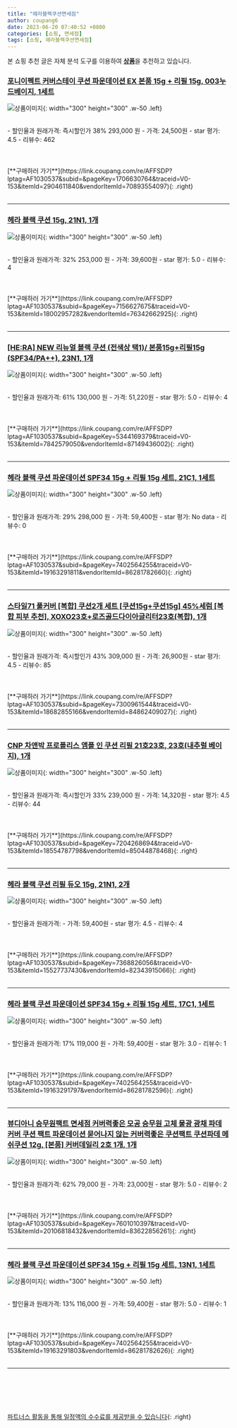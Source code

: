 ```yaml
---
title: "헤라블랙쿠션면세점"
author: coupang6
date: 2023-06-20 07:40:52 +0800
categories: [쇼핑, 면세점]
tags: [쇼핑, 헤라블랙쿠션면세점]
---
```


본 쇼핑 추천 글은 자체 분석 도구를 이용하여 [**상품**](https://link.coupang.com/a/bao1ui)을 추천하고 있습니다.

### [포니이펙트 커버스테이 쿠션 파운데이션 EX 본품 15g + 리필 15g, 003누드베이지, 1세트](https://link.coupang.com/re/AFFSDP?lptag=AF1030537&subid=&pageKey=1706630764&traceid=V0-153&itemId=2904611840&vendorItemId=70893554097)

![상품이미지](https://thumbnail7.coupangcdn.com/thumbnails/remote/230x230ex/image/retail/images/1168823166482494-c4264ef4-f766-48e9-a0d7-e04b5c452490.jpg){: width="300" height="300" .w-50 .left}


<br>
- 할인율과 원래가격: 즉시할인가 38%  293,000   원
- 가격: 24,500원
- star 평가: 4.5
- 리뷰수: 462
<br>
<br>
<br>
<br>
[**구매하러 가기**](https://link.coupang.com/re/AFFSDP?lptag=AF1030537&subid=&pageKey=1706630764&traceid=V0-153&itemId=2904611840&vendorItemId=70893554097){: .right}
<br>
<br>

---

### [헤라 블랙 쿠션 15g, 21N1, 1개](https://link.coupang.com/re/AFFSDP?lptag=AF1030537&subid=&pageKey=7156627675&traceid=V0-153&itemId=18002957282&vendorItemId=76342662925)

![상품이미지](https://thumbnail7.coupangcdn.com/thumbnails/remote/230x230ex/image/retail/images/974271696175301-764ed5c2-a117-4e32-82d9-3f6a9217df70.jpg){: width="300" height="300" .w-50 .left}


<br>
- 할인율과 원래가격: 32%  253,000   원
- 가격: 39,600원
- star 평가: 5.0
- 리뷰수: 4
<br>
<br>
<br>
<br>
[**구매하러 가기**](https://link.coupang.com/re/AFFSDP?lptag=AF1030537&subid=&pageKey=7156627675&traceid=V0-153&itemId=18002957282&vendorItemId=76342662925){: .right}
<br>
<br>

---

### [[HE:RA] NEW 리뉴얼 블랙 쿠션 (전색상 택1)/ 본품15g+리필15g (SPF34/PA++), 23N1, 1개](https://link.coupang.com/re/AFFSDP?lptag=AF1030537&subid=&pageKey=5344169379&traceid=V0-153&itemId=7842579050&vendorItemId=87149436002)

![상품이미지](https://thumbnail7.coupangcdn.com/thumbnails/remote/230x230ex/image/vendor_inventory/1a37/feb21c2e0558524e3996ff2438e71257ad3a00a6a9099d2865c12195dc9d.jpg){: width="300" height="300" .w-50 .left}


<br>
- 할인율과 원래가격: 61%  130,000   원
- 가격: 51,220원
- star 평가: 5.0
- 리뷰수: 4
<br>
<br>
<br>
<br>
[**구매하러 가기**](https://link.coupang.com/re/AFFSDP?lptag=AF1030537&subid=&pageKey=5344169379&traceid=V0-153&itemId=7842579050&vendorItemId=87149436002){: .right}
<br>
<br>

---

### [헤라 블랙 쿠션 파운데이션 SPF34 15g + 리필 15g 세트, 21C1, 1세트](https://link.coupang.com/re/AFFSDP?lptag=AF1030537&subid=&pageKey=7402564255&traceid=V0-153&itemId=19163291811&vendorItemId=86281782660)

![상품이미지](https://thumbnail9.coupangcdn.com/thumbnails/remote/230x230ex/image/retail/images/1183807746767670-b21e7f19-ec47-40bd-a4bd-bc0c805426a0.jpg){: width="300" height="300" .w-50 .left}


<br>
- 할인율과 원래가격: 29%  298,000   원
- 가격: 59,400원
- star 평가: No data
- 리뷰수: 0
<br>
<br>
<br>
<br>
[**구매하러 가기**](https://link.coupang.com/re/AFFSDP?lptag=AF1030537&subid=&pageKey=7402564255&traceid=V0-153&itemId=19163291811&vendorItemId=86281782660){: .right}
<br>
<br>

---

### [스타일71 풀커버 [복합] 쿠션2개 세트 [쿠션15g+쿠션15g] 45%세럼 [복합 피부 추천], XOXO23호+로즈골드다이아글리터23호(복합), 1개](https://link.coupang.com/re/AFFSDP?lptag=AF1030537&subid=&pageKey=7300961544&traceid=V0-153&itemId=18682855166&vendorItemId=84862409027)

![상품이미지](https://thumbnail8.coupangcdn.com/thumbnails/remote/230x230ex/image/vendor_inventory/c05b/89601595d5e259aaac1259af286be71a5ea1177dc3b416979998ee236ac7.jpg){: width="300" height="300" .w-50 .left}


<br>
- 할인율과 원래가격: 즉시할인가 43%  309,000   원
- 가격: 26,900원
- star 평가: 4.5
- 리뷰수: 85
<br>
<br>
<br>
<br>
[**구매하러 가기**](https://link.coupang.com/re/AFFSDP?lptag=AF1030537&subid=&pageKey=7300961544&traceid=V0-153&itemId=18682855166&vendorItemId=84862409027){: .right}
<br>
<br>

---

### [CNP 차앤박 프로폴리스 앰플 인 쿠션 리필 21호23호, 23호(내추럴 베이지), 1개](https://link.coupang.com/re/AFFSDP?lptag=AF1030537&subid=&pageKey=7204268694&traceid=V0-153&itemId=18554787798&vendorItemId=85044878468)

![상품이미지](https://thumbnail10.coupangcdn.com/thumbnails/remote/230x230ex/image/vendor_inventory/d645/3013da137dc9263ede6f0d5a859529f241c6995c1164648bbed2769b1272.jpg){: width="300" height="300" .w-50 .left}


<br>
- 할인율과 원래가격: 즉시할인가 33%  239,000   원
- 가격: 14,320원
- star 평가: 4.5
- 리뷰수: 44
<br>
<br>
<br>
<br>
[**구매하러 가기**](https://link.coupang.com/re/AFFSDP?lptag=AF1030537&subid=&pageKey=7204268694&traceid=V0-153&itemId=18554787798&vendorItemId=85044878468){: .right}
<br>
<br>

---

### [헤라 블랙 쿠션 리필 듀오 15g, 21N1, 2개](https://link.coupang.com/re/AFFSDP?lptag=AF1030537&subid=&pageKey=7368826056&traceid=V0-153&itemId=15527737430&vendorItemId=82343915066)

![상품이미지](https://thumbnail6.coupangcdn.com/thumbnails/remote/230x230ex/image/retail/images/9082221580167681-8b9bd08f-e2ee-444d-b3fe-84cf5b932930.jpg){: width="300" height="300" .w-50 .left}


<br>
- 할인율과 원래가격: 
- 가격: 59,400원
- star 평가: 4.5
- 리뷰수: 4
<br>
<br>
<br>
<br>
[**구매하러 가기**](https://link.coupang.com/re/AFFSDP?lptag=AF1030537&subid=&pageKey=7368826056&traceid=V0-153&itemId=15527737430&vendorItemId=82343915066){: .right}
<br>
<br>

---

### [헤라 블랙 쿠션 파운데이션 SPF34 15g + 리필 15g 세트, 17C1, 1세트](https://link.coupang.com/re/AFFSDP?lptag=AF1030537&subid=&pageKey=7402564255&traceid=V0-153&itemId=19163291797&vendorItemId=86281782596)

![상품이미지](https://thumbnail7.coupangcdn.com/thumbnails/remote/230x230ex/image/retail/images/3923882192749581-3c6abcaf-48e5-440c-9038-be2829337885.jpg){: width="300" height="300" .w-50 .left}


<br>
- 할인율과 원래가격: 17%  119,000   원
- 가격: 59,400원
- star 평가: 3.0
- 리뷰수: 1
<br>
<br>
<br>
<br>
[**구매하러 가기**](https://link.coupang.com/re/AFFSDP?lptag=AF1030537&subid=&pageKey=7402564255&traceid=V0-153&itemId=19163291797&vendorItemId=86281782596){: .right}
<br>
<br>

---

### [뷰디아니 승무원팩트 면세점 커버력좋은 모공 승무원 고체 물광 광채 파데 커버 쿠션 팩트 파운데이션 묻어나지 않는 커버력좋은 쿠션팩트 쿠션파데 메쉬쿠션 12g, [본품] 커버데일리 2호 1개, 1개](https://link.coupang.com/re/AFFSDP?lptag=AF1030537&subid=&pageKey=7601010397&traceid=V0-153&itemId=20106818432&vendorItemId=83622856261)

![상품이미지](https://thumbnail8.coupangcdn.com/thumbnails/remote/230x230ex/image/vendor_inventory/5d52/dcf781101a6eda7e839fd8bf154621d478b65aa85de96681bd111837290a.jpg){: width="300" height="300" .w-50 .left}


<br>
- 할인율과 원래가격: 62%  79,000   원
- 가격: 23,000원
- star 평가: 5.0
- 리뷰수: 2
<br>
<br>
<br>
<br>
[**구매하러 가기**](https://link.coupang.com/re/AFFSDP?lptag=AF1030537&subid=&pageKey=7601010397&traceid=V0-153&itemId=20106818432&vendorItemId=83622856261){: .right}
<br>
<br>

---

### [헤라 블랙 쿠션 파운데이션 SPF34 15g + 리필 15g 세트, 13N1, 1세트](https://link.coupang.com/re/AFFSDP?lptag=AF1030537&subid=&pageKey=7402564255&traceid=V0-153&itemId=19163291803&vendorItemId=86281782626)

![상품이미지](https://thumbnail10.coupangcdn.com/thumbnails/remote/230x230ex/image/retail/images/2616542081589999-4cbeb994-8d2f-41fa-9a00-ac7445948343.jpg){: width="300" height="300" .w-50 .left}


<br>
- 할인율과 원래가격: 13%  116,000   원
- 가격: 59,400원
- star 평가: 5.0
- 리뷰수: 1
<br>
<br>
<br>
<br>
[**구매하러 가기**](https://link.coupang.com/re/AFFSDP?lptag=AF1030537&subid=&pageKey=7402564255&traceid=V0-153&itemId=19163291803&vendorItemId=86281782626){: .right}
<br>
<br>

---
<br><br><br><br><br> [파트너스 활동을 통해 일정액의 수수료를 제공받을 수 있습니다](https://link.coupang.com/a/bao1ui){: .right}